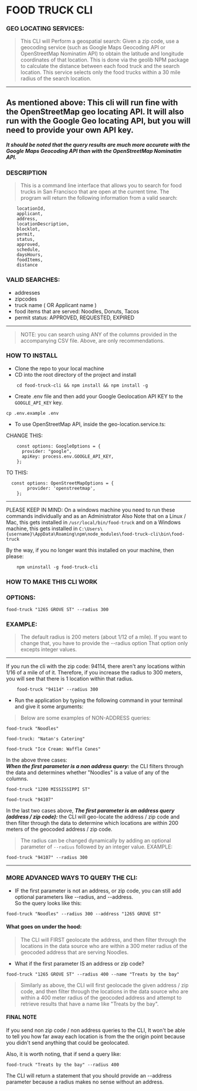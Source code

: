 # FOOD TRUCK CLI

### GEO LOCATING SERVICES:

>This CLI will Perform a geospatial search: Given a zip code, use a geocoding service (such as Google Maps Geocoding API or OpenStreetMap Nominatim API) to obtain the latitude and longitude coordinates of that location. 
>This is done via the geolib NPM package to calculate the distance between each food truck and the search location. 
>This service selects only the food trucks within a 30 mile radius of the search location.
---

As mentioned above: This cli will run fine with the OpenStreetMap geo locating API.
It will also run with the Google Geo locating API, but you will need to provide your own API key.
---
##### It should be noted that the query results are much more accurate with the Google Maps Geocoding API than with the OpenStreetMap Nominatim API.

### DESCRIPTION
>This is a command line interface that allows you to search for food trucks in San Francisco that are open at the current time. 
>The program will return the following information from a valid search: 
```terminal
    locationId, 
    applicant,
    address,
    locationDescription,
    blocklot,
    permit,
    status,
    approved,
    schedule,
    daysHours,
    foodItems,
    distance
```

### VALID SEARCHES: 
- addresses
- zipcodes
- truck name ( OR Applicant name )
- food items that are served: Noodles, Donuts, Tacos
- permit status: APPROVED, REQUESTED, EXPIRED
---
> NOTE: you can search using ANY of the columns provided in the accompanying CSV file. 
> Above, are only recommendations.

### HOW TO INSTALL
- Clone the repo to your local machine
- CD into the root directory of the project and install 
```terminal
    cd food-truck-cli && npm install && npm install -g
```
- Create .env file and then add your Google Geolocation API KEY to the `GOOGLE_API_KEY` key.
```terminal
cp .env.example .env
```
- To use OpenStreetMap API, inside the geo-location.service.ts:
 
CHANGE THIS: 
```terminal
    const options: GoogleOptions = {
      provider: "google",
      apiKey: process.env.GOOGLE_API_KEY,
    };
```
TO THIS: 
```terminal
  const options: OpenStreetMapOptions = {
        provider: 'openstreetmap',
    };
```
---
PLEASE KEEP IN MIND: On a windows machine you need to run these commands individually and as an Administrator
Also Note that on a Linux / Mac, this gets installed in `/usr/local/bin/food-truck` 
and on a Windows machine, this gets installed in `C:\Users\{username}\AppData\Roaming\npm\node_modules\food-truck-cli\bin\food-truck`

By the way, if you no longer want this installed on your machine, then please: 
```terminal
    npm uninstall -g food-truck-cli
```

### HOW TO MAKE THIS CLI WORK
### OPTIONS:
```terminal
food-truck "1265 GROVE ST" --radius 300
```
### EXAMPLE:
>The default radius is 200 meters (about 1/12 of a mile).  If you want to change that, you have to provide the --radius option
> That option only excepts integer values.
---
If you run the cli with the zip code: 94114, there aren't any locations within 1/16 of a mile of of it. 
Therefore, if you increase the radius to 300 meters, 
you will see that there is 1 location within that radius. 
```terminal
    food-truck "94114" --radius 300
```

- Run the application by typing the following command in your terminal and give it some arguments: 
> Below are some examples of NON-ADDRESS queries:
```terminal
food-truck "Noodles"
```
```terminal
food-truck: "Natan's Catering"
```
```terminal
food-truck "Ice Cream: Waffle Cones"
```

In the above three cases:  
**_When the first parameter is a non address query:_**
the CLI filters through the data and determines whether "Noodles" is a value of any of the columns.

```terminal
food-truck "1200 MISSISSIPPI ST"
```

```terminal
food-truck "94107"
```
In the last two cases above, 
**_The first parameter is an address query (address / zip code):_**
the CLI will geo-locate the address / zip code and then filter through the data to determine which locations are within 200 meters of the geocoded address / zip code. 
>The radius can be changed dynamically by adding an optional parameter of `--radius` followed by an integer value.
EXAMPLE:
```terminal
food-truck "94107" --radius 300
``` 
---

### MORE ADVANCED WAYS TO QUERY THE CLI:
- IF the first parameter is not an address, or zip code, you can still add optional parameters
like --radius, and --address.  
So the query looks like this: 
```terminal
food-truck "Noodles" --radius 300 --address "1265 GROVE ST"
```

#### What goes on under the hood:
>The CLI will FIRST geolocate the address, and then filter through the locations in the data source who are within a 300 meter radius of the geocoded address
> that are serving Noodles.

- What if the first parameter IS an address or zip code?
```terminal
food-truck "1265 GROVE ST" --radius 400 --name "Treats by the bay"
```
>Similarly as above, the CLI will first geolocade the given address / zip code, and then filter through the locations in the data source who are within a 400 meter radius of the geocoded address
and attempt to retrieve results that have a name like "Treats by the bay".

#### FINAL NOTE
If you send non zip code / non address queries to the CLI, 
It won't be able to tell you how far away each location is from the the origin point
because you didn't send anything that could be geolocated.

Also, it is worth noting, that if send a query like: 
```terminal
food-truck "Treats by the bay" --radius 400
```
The CLI will return a statement that you should provide an --address parameter because a radius makes no sense without an address.

